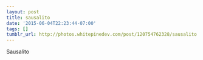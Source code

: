 ```yaml
---
layout: post
title: sausalito
date: '2015-06-04T22:23:44-07:00'
tags: []
tumblr_url: http://photos.whitepinedev.com/post/120754762328/sausalito
---
```

Sausalito 
